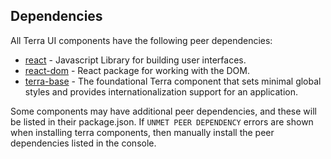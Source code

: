 ## Dependencies
All Terra UI components have the following peer dependencies:

- [react](https://reactjs.org/docs/react-api.html#overview) - Javascript Library for building user interfaces.
- [react-dom](https://reactjs.org/docs/react-dom.html#overview) - React package for working with the DOM.
- [terra-base](https://github.com/cerner/terra-core/tree/master/packages/terra-base) - The foundational Terra component that sets minimal global styles and provides internationalization support for an application.

Some components may have additional peer dependencies, and these will be listed in their package.json. If `UNMET PEER DEPENDENCY` errors are shown when installing terra components, then manually install the peer dependencies listed in the console.
